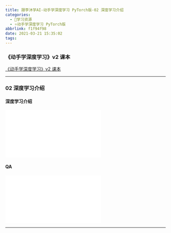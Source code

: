 ```yaml
---
title: 跟李沐学AI-动手学深度学习 PyTorch版-02 深度学习介绍
categories:
  - 🌙学习资源
  - ⭐动手学深度学习 PyTorch版
abbrlink: f1f94f98
date: 2021-03-21 15:35:02
tags:
---
```


### 《动手学深度学习》v2 课本

[《动手学深度学习》v2 课本](http://zh.d2l.ai/)

***

### 02 深度学习介绍

#### 深度学习介绍

<iframe src="//player.bilibili.com/player.html?aid=844692297&bvid=BV1J54y187f9&cid=313098241&page=1" scrolling="no" border="0" frameborder="no" framespacing="0" allowfullscreen="true"> </iframe>

<!--more-->

#### QA

<iframe src="//player.bilibili.com/player.html?aid=844692297&bvid=BV1J54y187f9&cid=315208857&page=2" scrolling="no" border="0" frameborder="no" framespacing="0" allowfullscreen="true"> </iframe>

***
